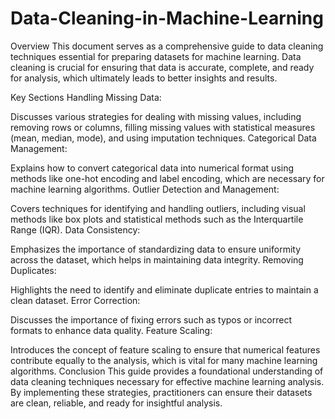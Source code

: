 # Data-Cleaning-in-Machine-Learning

Overview
This document serves as a comprehensive guide to data cleaning techniques essential for preparing datasets for machine learning. Data cleaning is crucial for ensuring that data is accurate, complete, and ready for analysis, which ultimately leads to better insights and results.

Key Sections
Handling Missing Data:

Discusses various strategies for dealing with missing values, including removing rows or columns, filling missing values with statistical measures (mean, median, mode), and using imputation techniques.
Categorical Data Management:

Explains how to convert categorical data into numerical format using methods like one-hot encoding and label encoding, which are necessary for machine learning algorithms.
Outlier Detection and Management:

Covers techniques for identifying and handling outliers, including visual methods like box plots and statistical methods such as the Interquartile Range (IQR).
Data Consistency:

Emphasizes the importance of standardizing data to ensure uniformity across the dataset, which helps in maintaining data integrity.
Removing Duplicates:

Highlights the need to identify and eliminate duplicate entries to maintain a clean dataset.
Error Correction:

Discusses the importance of fixing errors such as typos or incorrect formats to enhance data quality.
Feature Scaling:

Introduces the concept of feature scaling to ensure that numerical features contribute equally to the analysis, which is vital for many machine learning algorithms.
Conclusion
This guide provides a foundational understanding of data cleaning techniques necessary for effective machine learning analysis. By implementing these strategies, practitioners can ensure their datasets are clean, reliable, and ready for insightful analysis.
